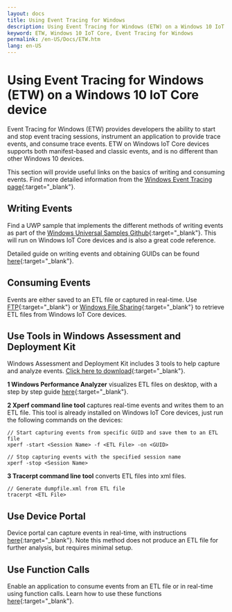 ```yaml
---
layout: docs
title: Using Event Tracing for Windows
description: Using Event Tracing for Windows (ETW) on a Windows 10 IoT Core device
keyword: ETW, Windows 10 IoT Core, Event Tracing for Windows
permalink: /en-US/Docs/ETW.htm
lang: en-US
---
```


# Using Event Tracing for Windows (ETW) on a Windows 10 IoT Core device
Event Tracing for Windows (ETW) provides developers the ability to start and stop event tracing sessions, instrument an application to provide trace events, and consume trace events.
ETW on Windows IoT Core devices supports both manifest-based and classic events, and is no different than other Windows 10 devices. 

This section will provide useful links on the basics of writing and consuming events. Find more detailed information from the [Windows Event Tracing page](https://msdn.microsoft.com/en-us/library/windows/desktop/bb968803(v=vs.85).aspx){:target="_blank"}.

## **Writing Events**
Find a UWP sample that implements the different methods of writing events as part of the [Windows Universal Samples Github](https://github.com/Microsoft/Windows-universal-samples/tree/master/Samples/Logging){:target="_blank"}.
This will run on Windows IoT Core devices and is also a great code reference.

Detailed guide on writing events and obtaining GUIDs can be found [here](https://msdn.microsoft.com/en-us/library/windows/desktop/aa364161(v=vs.85).aspx){:target="_blank"}.

## **Consuming Events**
Events are either saved to an ETL file or captured in real-time.
Use [FTP]({{site.baseurl}}/{{page.lang}}/Docs/FTP.htm){:target="_blank"} or [Windows File Sharing]({{site.baseurl}}/{{page.lang}}/Docs/WindowsFileSharing.htm){:target="_blank"} to retrieve ETL files from Windows IoT Core devices.

## Use Tools in Windows Assessment and Deployment Kit
Windows Assessment and Deployment Kit includes 3 tools to help capture and analyze events. [Click here to download](http://go.microsoft.com/fwlink/p/?LinkId=526740){:target="_blank"}.


**1 Windows Performance Analyzer** visualizes ETL files on desktop, with a step by step guide [here](https://msdn.microsoft.com/en-us/library/windows/hardware/dn927319(v=vs.85).aspx){:target="_blank"}.

**2 Xperf command line tool** captures real-time events and writes them to an ETL file.
This tool is already installed on Windows IoT Core devices, just run the following commands on the devices:

```
// Start capturing events from specific GUID and save them to an ETL file
xperf -start <Session Name> -f <ETL File> -on <GUID>

// Stop capturing events with the specified session name
xperf -stop <Session Name>
```

**3 Tracerpt command line tool** converts ETL files into xml files.

```
// Generate dumpfile.xml from ETL file
tracerpt <ETL File>
```

## Use Device Portal
Device portal can capture events in real-time, with instructions [here](https://msdn.microsoft.com/en-us/windows/uwp/debug-test-perf/device-portal){:target="_blank"}.
Note this method does not produce an ETL file for further analysis, but requires minimal setup.

## Use Function Calls 
Enable an application to consume events from an ETL file or in real-time using function calls.
Learn how to use these functions [here](https://msdn.microsoft.com/en-us/library/windows/desktop/aa363692(v=vs.85).aspx){:target="_blank"}.
